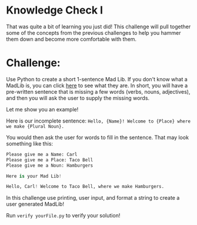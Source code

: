 # Knowledge Check I

That was quite a bit of learning you just did! This challenge will pull together some of the concepts from the previous challenges to help you hammer them down and become more comfortable with them. 

# Challenge:

Use Python to create a short 1-sentence Mad Lib. If you don't know what a MadLib is, you can click [here](https://en.wikipedia.org/wiki/Mad_Libs) to see what they are. In short, you will have a pre-written sentence that is missing a few words (verbs, nouns, adjectives), and then you will ask the user to supply the missing words.

Let me show you an example!

Here is our incomplete sentence:
`Hello, {Name}! Welcome to {Place} where we make {Plural Noun}.`

You would then ask the user for words to fill in the sentence. That may look something like this:

```python
Please give me a Name: Carl
Please give me a Place: Taco Bell
Please give me a Noun: Hamburgers

Here is your Mad Lib!

Hello, Carl! Welcome to Taco Bell, where we make Hamburgers.
```

In this challenge use printing, user input, and format a string to create a user generated MadLib!

Run `verify yourFile.py` to verify your solution!
